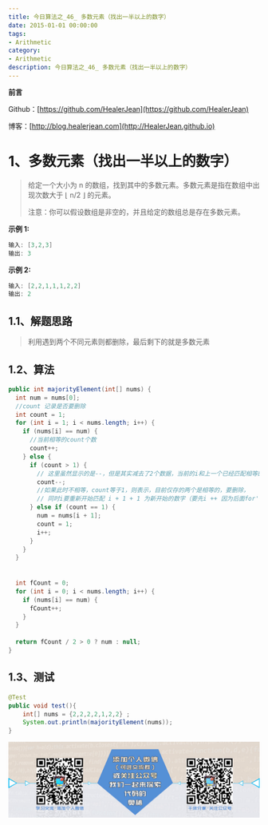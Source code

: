 ```yaml
---
title: 今日算法之_46_ 多数元素（找出一半以上的数字）
date: 2015-01-01 00:00:00
tags: 
- Arithmetic
category: 
- Arithmetic
description: 今日算法之_46_ 多数元素（找出一半以上的数字）
---
```


**前言**     

 Github：[https://github.com/HealerJean](https://github.com/HealerJean)         

 博客：[http://blog.healerjean.com](http://HealerJean.github.io)          



# 1、多数元素（找出一半以上的数字）
> 给定一个大小为 n 的数组，找到其中的多数元素。多数元素是指在数组中出现次数大于 ⌊ n/2 ⌋ 的元素。     
>
> 注意：你可以假设数组是非空的，并且给定的数组总是存在多数元素。

**示例 1:**   

```java
输入: [3,2,3]
输出: 3
```

**示例 2:**

```java
输入: [2,2,1,1,1,2,2]
输出: 2
```



## 1.1、解题思路 

>  利用遇到两个不同元素则都删除，最后剩下的就是多数元素




## 1.2、算法

```java
public int majorityElement(int[] nums) {
  int num = nums[0];
  //count 记录是否要删除
  int count = 1;
  for (int i = 1; i < nums.length; i++) {
    if (nums[i] == num) {
      //当前相等的count个数
      count++;
    } else {
      if (count > 1) {
        // 这里虽然显示的是--，但是其实减去了2个数据，当前的i和上一个已经匹配相等的数据
        count--;
        //如果此时不相等，count等于1，则表示，目前仅存的两个是相等的，要删除，
        // 同时i要重新开始匹配 i + 1 + 1 为新开始的数字（要先i ++ 因为后面for'循环还有一个i ++）
      } else if (count == 1) {
        num = nums[i + 1];
        count = 1;
        i++;
      }
    }
  }


  int fCount = 0;
  for (int i = 0; i < nums.length; i++) {
    if (nums[i] == num) {
      fCount++;
    }
  }

  return fCount / 2 > 0 ? num : null;
}
```




## 1.3、测试 

```java
@Test
public void test(){
    int[] nums = {2,2,2,2,1,2,2} ;
    System.out.println(majorityElement(nums));
}
```





![ContactAuthor](https://raw.githubusercontent.com/HealerJean/HealerJean.github.io/master/assets/img/artical_bottom.jpg)



<link rel="stylesheet" href="https://unpkg.com/gitalk/dist/gitalk.css">

<script src="https://unpkg.com/gitalk@latest/dist/gitalk.min.js"></script> 
<div id="gitalk-container"></div>    
 <script type="text/javascript">
    var gitalk = new Gitalk({
		clientID: `1d164cd85549874d0e3a`,
		clientSecret: `527c3d223d1e6608953e835b547061037d140355`,
		repo: `HealerJean.github.io`,
		owner: 'HealerJean',
		admin: ['HealerJean'],
		id: 'pCaIz5umMj8hW6fH',
    });
    gitalk.render('gitalk-container');
</script> 
